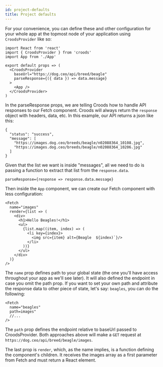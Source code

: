 ```yaml
---
id: project-defaults
title: Project defaults
---
```


For your convenience, you can define these and other configuration for your whole app at the topmost node of your application using `CroodsProvider` like so:

```
import React from 'react'
import { CroodsProvider } from 'croods'
import App from './App'

export default props => (
  <CroodsProvider
    baseUrl="https://dog.ceo/api/breed/beagle"
    parseResponse={({ data }) => data.message}
  >
    <App />
  </CroodsProvider>
)

```

In the parseResponse props, we are telling Croods how to handle API responses to our Fetch component. Croods will always return the `response` object with headers, data, etc. In this example, our API returns a json like this:

```
{
  "status": "success",
  "message": [
    "https://images.dog.ceo/breeds/beagle/n02088364_10108.jpg",
    "https://images.dog.ceo/breeds/beagle/n02088364_10206.jpg"
  ]
}

```

Given that the list we want is inside "messages", all we need to do is passing a function to extract that list from the `response.data`.

```
parseResponse={response => response.data.message}

```

Then inside the `App` component, we can create our Fetch component with less configuration:

```
<Fetch
  name="images"
  render={list => (
    <div>
      <h1>Hello Beagles!</h1>
      <ul>
        {list.map((item, index) => (
          <li key={index}>
            <img src={item} alt={Beagle  ${index)`}/>
          </li>
        ))}
      </ul>
    </div>
  )}
/>

```

The `name` prop defines path to your global state (the one you'll have access throughout your app as we'll see later). It will also defined the endpoint in case you omit the path prop. If you want to set your own path and attribute the response data to other piece of state, let's say: `beagles`, you can do the following:

```
<Fetch
  name="beagles"
  path=images"
  //...
/>

```

The `path` prop defines the endpoint relative to baseUrl passed to CroodsProvider. Both approaches above will make a `GET` request at `https://dog.ceo/api/breed/beagle/images`.

The last prop is `render`, which, as the name implies, is a function defining the component's children. It receives the images array as a first parameter from Fetch and must return a React element.
